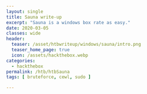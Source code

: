 ```yaml
---
layout: single
title: Sauna write-up
excerpt: "Sauna is a windows box rate as easy."
date: 2020-03-05
classes: wide
header:
  teaser: /asset/htbwriteup/windows/sauna/intro.png
  teaser_home_page: true
  icon: /assets/hackthebox.webp
categories:
  - hackthebox
permalink: /htb/htbSauna
tags: [ bruteforce, cewl, sudo ]

---
```

